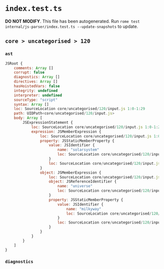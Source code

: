 # `index.test.ts`

**DO NOT MODIFY**. This file has been autogenerated. Run `rome test internal/js-parser/index.test.ts --update-snapshots` to update.

## `core > uncategorised > 120`

### `ast`

```javascript
JSRoot {
	comments: Array []
	corrupt: false
	diagnostics: Array []
	directives: Array []
	hasHoistedVars: false
	integrity: undefined
	interpreter: undefined
	sourceType: "script"
	syntax: Array []
	loc: SourceLocation core/uncategorised/120/input.js 1:0-1:29
	path: UIDPath<core/uncategorised/120/input.js>
	body: Array [
		JSExpressionStatement {
			loc: SourceLocation core/uncategorised/120/input.js 1:0-1:29
			expression: JSMemberExpression {
				loc: SourceLocation core/uncategorised/120/input.js 1:0-1:29
				property: JSStaticMemberProperty {
					value: JSIdentifier {
						name: "solarsystem"
						loc: SourceLocation core/uncategorised/120/input.js 1:18-1:29 (solarsystem)
					}
					loc: SourceLocation core/uncategorised/120/input.js 1:18-1:29 (solarsystem)
				}
				object: JSMemberExpression {
					loc: SourceLocation core/uncategorised/120/input.js 1:0-1:17
					object: JSReferenceIdentifier {
						name: "universe"
						loc: SourceLocation core/uncategorised/120/input.js 1:0-1:8 (universe)
					}
					property: JSStaticMemberProperty {
						value: JSIdentifier {
							name: "milkyway"
							loc: SourceLocation core/uncategorised/120/input.js 1:9-1:17 (milkyway)
						}
						loc: SourceLocation core/uncategorised/120/input.js 1:9-1:17 (milkyway)
					}
				}
			}
		}
	]
}
```

### `diagnostics`

```

```
